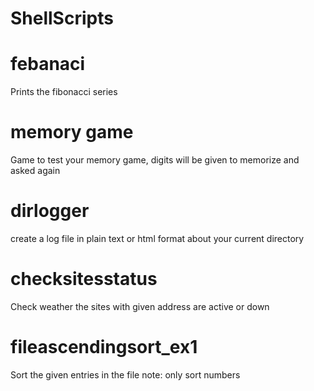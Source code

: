 # ShellScripts

# febanaci
Prints the fibonacci series

# memory game
Game to test your memory game, digits will be given to memorize and asked again

# dirlogger
create a log file in plain text or html format about your current directory

# checksitesstatus
Check weather the sites with given address are active or down

# fileascendingsort_ex1
Sort the given entries in the file 
note: only sort numbers
